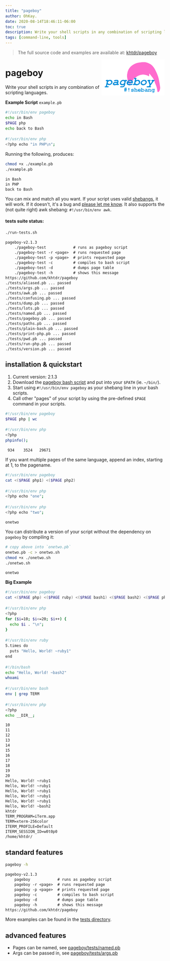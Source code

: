 ```yaml
---
title: "pageboy"
author: OhKay.
date: 2020-08-14T18:46:11-06:00
toc: true
description: Write your shell scripts in any combination of scripting languages. 
tags: [command-line, tools]
---
```


> The full source code and examples are available at: [khtdr/pageboy](https://github.com/khtdr/pageboy)

<img align="right" src="https://raw.githubusercontent.com/khtdr/pageboy/master/logo.png" width="200" />

pageboy
=======

Write your shell scripts in any combination of scripting languages. 

**Example Script** `example.pb`

```bash
#!/usr/bin/env pageboy
echo in Bash
$PAGE php
echo back to Bash

#!/usr/bin/env php
<?php echo "in PHP\n";
```

Running the following, produces:
```bash
chmod +x ./example.pb
./example.pb
```
    in Bash
    in PHP
    back to Bash

You can mix and match all you want. If your script uses valid [shebangs](https://en.wikipedia.org/wiki/Shebang_(Unix)), it will work. If it doesn't, it's a bug and [please let me know](https://github.com/khtdr/pageboy/issues). It also supports the (not quite right) awk shebang: `#!/usr/bin/env awk`.

#### tests suite status:
```bash
./run-tests.sh
```
    pageboy-v2.1.3
        ./pageboy-test            # runs as pageboy script
        ./pageboy-test -r <page>  # runs requested page
        ./pageboy-test -p <page>  # prints requested page
        ./pageboy-test -c         # compiles to bash script
        ./pageboy-test -d         # dumps page table
        ./pageboy-test -h         # shows this message
    https://github.com/khtdr/pageboy
    ./tests/aliased.pb ... passed
    ./tests/args.pb ... passed
    ./tests/awk.pb ... passed
    ./tests/confusing.pb ... passed
    ./tests/dump.pb ... passed
    ./tests/lots.pb ... passed
    ./tests/named.pb ... passed
    ./tests/pageboy.pb ... passed
    ./tests/paths.pb ... passed
    ./tests/plain-bash.pb ... passed
    ./tests/print-php.pb ... passed
    ./tests/pwd.pb ... passed
    ./tests/run-php.pb ... passed
    ./tests/version.pb ... passed

installation & quickstart
-------------------------

1. Current version: 2.1.3
1. Download the [pageboy bash script](https://raw.githubusercontent.com/khtdr/pageboy/v1.2.3/pageboy) and put into your `$PATH` (ie. `~/bin/`).
2. Start using `#!/usr/bin/env pageboy` as your shebang line in your bash scripts.
2. Call other "pages" of your script by using the pre-defined `$PAGE` command in your scripts.

```bash
#!/usr/bin/env pageboy
$PAGE php | wc

#!/usr/bin/env php
<?php
phpinfo();
```

     934    3524   29671


If you want multiple pages of the same language, append an index, starting at 1, to the pagename.

```bash
#!/usr/bin/env pageboy
cat <($PAGE php1) <($PAGE php2)

#!/usr/bin/env php
<?php echo "one";

#!/usr/bin/env php
<?php echo "two";
```

    onetwo

You can distribute a version of your script without the dependency on `pageboy` by compiling it:

```bash
# copy above into `onetwo.pb`
onetwo.pb -c > onetwo.sh
chmod +x ./onetwo.sh
./onetwo.sh
```

    onetwo

**Big Example**

```bash
#!/usr/bin/env pageboy
cat <($PAGE php) <($PAGE ruby) <($PAGE bash1) <($PAGE bash2) <($PAGE php2)

#!/usr/bin/env php
<?php
for ($i=10; $i<=20; $i++) {
  echo $i . "\n";
}

#!/usr/bin/env ruby
5.times do
  puts "Hello, World! ~ruby1"
end

#!/bin/bash
echo "Hello, World! ~bash2"
whoami

#!/usr/bin/env bash
env | grep TERM

#!/usr/bin/env php
<?php
echo __DIR__;
```

    10
    11
    12
    13
    14
    15
    16
    17
    18
    19
    20
    Hello, World! ~ruby1
    Hello, World! ~ruby1
    Hello, World! ~ruby1
    Hello, World! ~ruby1
    Hello, World! ~ruby1
    Hello, World! ~bash2
    khtdr
    TERM_PROGRAM=iTerm.app
    TERM=xterm-256color
    ITERM_PROFILE=Default
    ITERM_SESSION_ID=w0t0p0
    /home/khtdr/

standard features
-----------------

```bash
pageboy -h
```

    pageboy-v2.1.3
        pageboy            # runs as pageboy script
        pageboy -r <page>  # runs requested page
        pageboy -p <page>  # prints requested page
        pageboy -c         # compiles to bash script
        pageboy -d         # dumps page table
        pageboy -h         # shows this message
    https://github.com/khtdr/pageboy

More examples can be found in the [tests directory](https://github.com/khtdr/pageboy/blob/master/tests/).


advanced features
-----------------

   - Pages can be named, see [pageboy/tests/named.pb](https://github.com/khtdr/pageboy/blob/master/tests/named.pb)
   - Args can be passed in, see [pageboy/tests/args.pb](https://github.com/khtdr/pageboy/blob/master/tests/args.pb)

